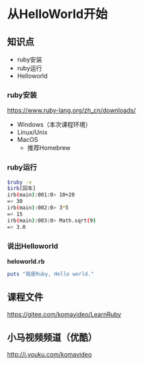 从HelloWorld开始
===============

## 知识点

* ruby安装
* ruby运行
* Helloworld

### ruby安装

https://www.ruby-lang.org/zh_cn/downloads/

+ Windows（本次课程环境）
+ Linux/Unix
+ MacOS
  + 推荐Homebrew

### ruby运行

~~~bash
$ruby -v
$irb[回车]
irb(main):001:0> 10+20
=> 30
irb(main):002:0> 3*5
=> 15
irb(main):003:0> Math.sqrt(9)
=> 3.0
~~~

### 说出Helloworld

**heloworld.rb**

~~~ruby
puts "我是Ruby, Hello world."
~~~

## 课程文件

https://gitee.com/komavideo/LearnRuby

## 小马视频频道（优酷）

http://i.youku.com/komavideo
